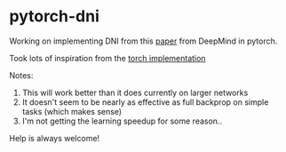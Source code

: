 # pytorch-dni

Working on implementing DNI from this [paper](https://arxiv.org/abs/1608.05343) from DeepMind
in pytorch.

Took lots of inspiration from the [torch implementation](https://github.com/kbullaughey/dni-synthetic-gradients)

Notes:
1. This will work better than it does currently on larger networks
2. It doesn't seem to be nearly as effective as full backprop on simple tasks (which makes sense)
3. I'm not getting the learning speedup for some reason..

Help is always welcome!